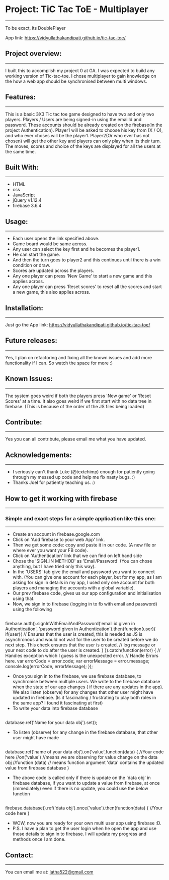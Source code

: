 # Project: TiC Tac ToE - Multiplayer
---

To be exact, its DoublePlayer

App link: https://vidyullathakandipati.github.io/tic-tac-toe/

## Project overview:
***
I built this to accomplish my project 0 at GA.
I was expected to build any working version of Tic-tac-toe. I chose multiplayer to gain knowledge on the how a web app should be synchronised between multi windows.

## Features:
___
This is a basic 3X3 Tic tac toe game designed to have two and only two players.
Players / Users are being signed-in using the emailId and password.
These accounts should be already created on the firebase(in the project Authentication).
Player1 will be asked to choose his key from (X / O), and who ever choses will be the player1.
Player2(Or who ever has not chosen) will get the other key
and players can only play when its their turn.
The moves, scores and choice of the keys are displayed for all the users at the same time.

## Built With:
---
* HTML
* css
* JavaScript
* jQuery v1.12.4
* firebase 3.6.4

## Usage:
---
* Each user opens the link specified above.
* Game board would be same across.
* Any user can select the key first and he becomes the player1.
* He can start the game.
* And then the turn goes to player2 and this continues until there is a win condition or draw.
* Scores are updated across the players.
* Any one player can press 'New Game' to start a new game and this applies across.
* Any one player can press 'Reset scores' to reset all the scores and start a new game, this also applies across.

## Installation:
---
Just go the App link: https://vidyullathakandipati.github.io/tic-tac-toe/

## Future releases:
---
Yes, I plan on refactoring and fixing all the known issues and add more functionality if I can.
So watch the space for more :)

## Known Issues:
---
The system goes weird if both the players press 'New game' or 'Reset Scores' at a time.
It also goes weird if we first start with no data tree in firebase. (This is because of the order of the JS files being loaded)

## Contribute:
---
Yes you can all contribute, please email me what you have updated.

## Acknowledgements:
---
* I seriously can't thank Luke (@textchimp) enough for patiently going through my messed up code and help me fix nasty bugs. :)
* Thanks Joel for patiently teaching us. :)

## How to get it working with firebase
---
### Simple and exact steps for a simple application like this one:
---
* Create an account in firebase.google.com
* Click on 'Add firebase to your web App' link.
* Then we get some code: copy and paste it in our code. (A new file or where ever you want your FB code).
* Click on 'Authentication' link that we can find on left hand side
* Chose the 'SIGN_IN METHOD' as 'Email/Password' (You can chose anything, but I have tried only this way).
* In the 'USERS' tab give the email and password you want to connect with. (You can give one account for each player, but for my app, as I am asking for sign in details in my app, I used only one account for both players and managing the accounts with a global variable).
* Our prev firebase code, gives us our app configuration and initialisation using that.
* Now, we sign in to firebase (logging in to fb with email and password) using the following
```
```
firebase.auth().signInWithEmailAndPassword('email id given in Authentication', 'password given in Authentication').then(function(user){
  if(user){ // Ensures that the user is created, this is needed as JS is asynchronous and would not wait for the user to be created before we do next step. This check ensures that the user is created.
    // log message or your next code to do after the user is created.
  }
  }).catch(function(error) { // Handles exception which I guess is the unexpected error.
    // Handle Errors here.
    var errorCode = error.code;
    var errorMessage = error.message;
    console.log(errorCode, errorMessage);
  });
  
* Once you sign in to the firebase, we use firebase database, to synchronise between multiple users.
  We write to the firebase database when the state of our app changes ( if there are any updates in the app).
  We also listen (observe) for any changes that other user might have updated in firebase.
  (Is it fascinating / frustrating to play both roles in the same app? I found it fascinating at first)
* To write your data into firebase database
```
```
database.ref('Name for your data obj').set(<data in obj form>);
* To listen (observe) for any change in the firebase database, that other user might have made
```
```
database.ref('name of your data obj').on('value',function(data) {
  //Your code here
  //on('value') //means we are observing for value change on the data obj
  //function (data) // means function argument 'data' contains the updated value from firebase database
}

* The above code is called only if there is update on the 'data obj' in firebase database, if you want to
update a value from firebase, at once (immediately) even if there is no update, you could use the below function
```
```
firebase.database().ref('data obj').once('value').then(function(data) {
  //Your code here
}

* WOW, now you are ready for your own multi user app using firebase :D.
* P.S. I have a plan to get the user login when he open the app and use those details to sign in to firebase.
  I will update my progress and methods once I am done.

## Contact:
---
You can email me at: latha522@gmail.com
